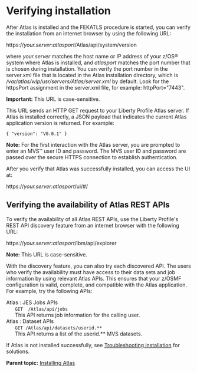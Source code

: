 # Verifying installation

After Atlas is installed and the FEKATLS procedure is started, you can verify the installation from an internet browser by using the following URL:

https://*your.server*:*atlasport*/Atlas/api/system/version

where *your.server* matches the host name or IP address of your z/OS® system where Atlas is installed, and *atlasport* matches the port number that is chosen during installation. You can verify the port number in the server.xml file that is located in the Atlas installation directory, which is */var/atlas/wlp/usr/servers/Atlas/server.xml* by default. Look for the httpsPort assignment in the server.xml file, for example: httpPort="7443".

**Important:** This URL is case-sensitive.

This URL sends an HTTP GET request to your Liberty Profile Atlas server. If Atlas is installed correctly, a JSON payload that indicates the current Atlas application version is returned. For example:

```
{ "version": "V0.0.1" }
```

**Note:** For the first interaction with the Atlas server, you are prompted to enter an MVS™ user ID and password. The MVS user ID and password are passed over the secure HTTPS connection to establish authentication.

After you verify that Atlas was successfully installed, you can access the UI at:

https://*your.server:atlasport*/ui/\#/

## Verifying the availability of Atlas REST APIs

To verify the availability of all Atlas REST APIs, use the Liberty Profile's REST API discovery feature from an internet browser with the following URL:

https://*your.server:atlasport*/ibm/api/explorer

**Note:** This URL is case-sensitive.

With the discovery feature, you can also try each discovered API. The users who verify the availability must have access to their data sets and job information by using relevant Atlas APIs. This ensures that your z/OSMF configuration is valid, complete, and compatible with the Atlas application. For example, try the following APIs:

 Atlas : JES Jobs APIs  
       `GET  /Atlas/api/jobs`  
       This API returns job information for the calling user.   
 Atlas : Dataset APIs  
       `GET /Atlas/api/datasets/userid.**`  
       This API returns a list of the userid.** MVS datasets.

If Atlas is not installed successfully, see [Troubleshooting installation](troubleshoot.md) for solutions.

**Parent topic:** [Installing Atlas](../topics/install.md)
